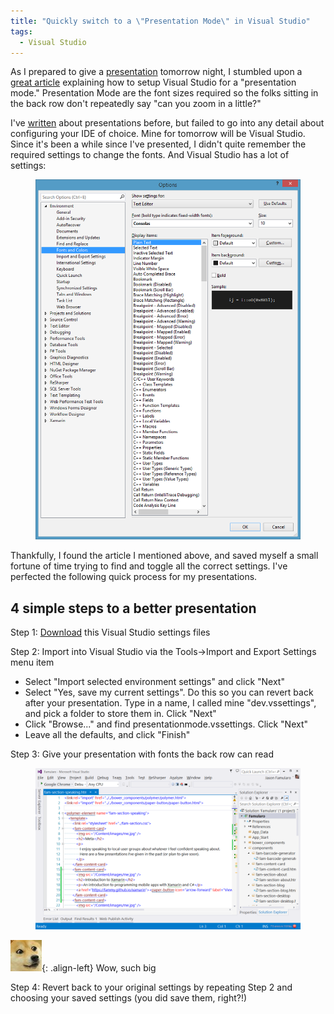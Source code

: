 ```yaml
---
title: "Quickly switch to a \"Presentation Mode\" in Visual Studio"
tags:
  - Visual Studio
---
```



As I prepared to give a [presentation](http://www.meetup.com/TechnologyGrows/events/199648072/) tomorrow night, I stumbled upon a [great article](http://blogs.msdn.com/b/pstubbs/archive/2010/06/16/presentation-mode-in-visual-studio.aspx) explaining how to setup Visual Studio for a "presentation mode." Presentation Mode are the font sizes required so the folks sitting in the back row don't repeatedly say "can you zoom in a little?"

I've [written](http://jason.famularo.org/presentation-considerations) about presentations before, but failed to go into any detail about configuring your IDE of choice. Mine for tomorrow will be Visual Studio. Since it's been a while since I've presented, I didn't quite remember the required settings to change the fonts. And Visual Studio has a lot of settings:

<figure class="full">
  <a href="/assets/images/quickly-switch-to-a-presentation-mode-in-visual-studio/i8khh6mxukafma.png"><img src="/assets/images/quickly-switch-to-a-presentation-mode-in-visual-studio/i8khh6mxukafma.png"></a>
</figure>

Thankfully, I found the article I mentioned above, and saved myself a small fortune of time trying to find and toggle all the correct settings. I've perfected the following quick process for my presentations.

## 4 simple steps to a better presentation

Step 1: [Download](https://raw.githubusercontent.com/Fammy/vs-presentation-mode/master/presentationmode.vssettings) this Visual Studio settings files

Step 2: Import into Visual Studio via the Tools->Import and Export Settings menu item

* Select "Import  selected environment settings" and click "Next"
* Select "Yes, save my current settings". Do this so you can revert back after your presentation. Type in a name, I called mine "dev.vssettings", and pick a folder to store them in. Click "Next"
* Click "Browse..." and find presentationmode.vssettings. Click "Next"
* Leave all the defaults, and click "Finish"

Step 3: Give your presentation with fonts the back row can read

<figure class="full">
  <a href="/assets/images/quickly-switch-to-a-presentation-mode-in-visual-studio/2gqazflstjuceg.png"><img src="/assets/images/quickly-switch-to-a-presentation-mode-in-visual-studio/2gqazflstjuceg.png"></a>
</figure>

![Shibe](/assets/images/quickly-switch-to-a-presentation-mode-in-visual-studio/shibe.jpg){: .align-left}
Wow, such big

Step 4: Revert back to your original settings by repeating Step 2 and choosing your saved settings (you did save them, right?!)